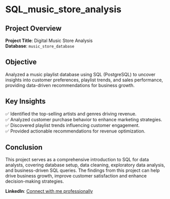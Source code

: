 # SQL_music_store_analysis

## Project Overview

**Project Title**: Digital Music Store Analysis  
**Database**: `music_store_database`

## Objective

Analyzed a music playlist database using SQL (PostgreSQL) to uncover insights into customer preferences, playlist trends, and sales performance, providing data-driven recommendations for business growth.

## Key Insights

✅ Identified the top-selling artists and genres driving revenue.  
✅ Analyzed customer purchase behavior to enhance marketing strategies.  
✅ Discovered playlist trends influencing customer engagement.  
✅ Provided actionable recommendations for revenue optimization.  

## Conclusion

This project serves as a comprehensive introduction to SQL for data analysts, covering database setup, data cleaning, exploratory data analysis, and business-driven SQL queries. The findings from this project can help drive business growth, improve customer satisfaction and enhance decision-making strategies.

 **LinkedIn**: [Connect with me professionally](https://www.linkedin.com/in/roshnivora2703)


